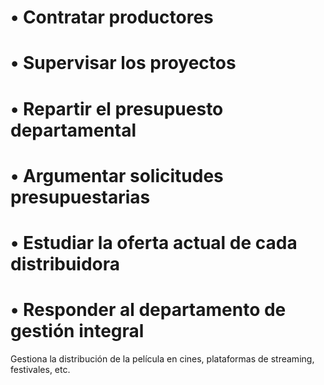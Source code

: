 # • Contratar productores
# • Supervisar los proyectos
# • Repartir el presupuesto departamental
# • Argumentar solicitudes presupuestarias
# • Estudiar la oferta actual de cada distribuidora
# • Responder al departamento de gestión integral
Gestiona la distribución de la película en cines, plataformas de streaming, festivales, etc.

